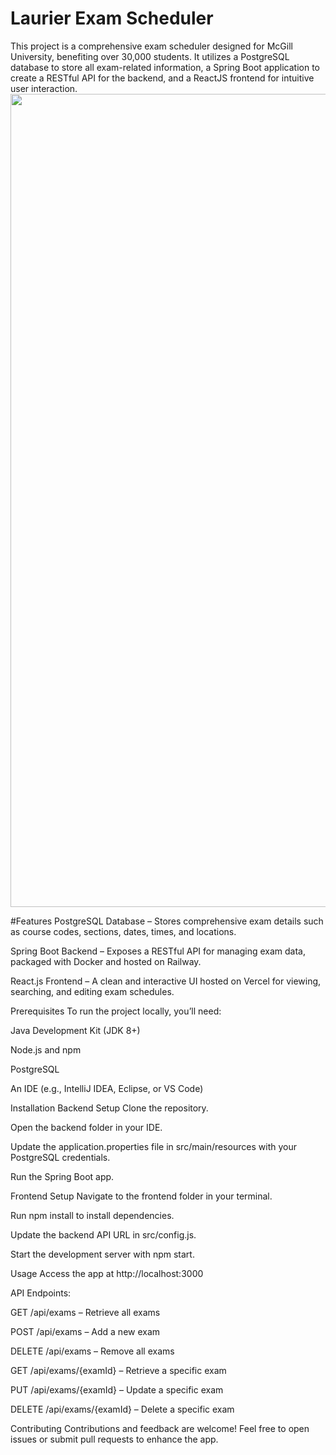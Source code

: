 # Laurier Exam Scheduler

This project is a comprehensive exam scheduler designed for McGill University, benefiting over 30,000 students. It utilizes a PostgreSQL database to store all exam-related information, a Spring Boot application to create a RESTful API for the backend, and a ReactJS frontend for intuitive user interaction.
<img width="1301" src="C:\Users\ahmad\Pictures\Screenshots\examscheduler.png">

#Features
PostgreSQL Database – Stores comprehensive exam details such as course codes, sections, dates, times, and locations.

Spring Boot Backend – Exposes a RESTful API for managing exam data, packaged with Docker and hosted on Railway.

React.js Frontend – A clean and interactive UI hosted on Vercel for viewing, searching, and editing exam schedules.

Prerequisites
To run the project locally, you’ll need:

Java Development Kit (JDK 8+)

Node.js and npm

PostgreSQL

An IDE (e.g., IntelliJ IDEA, Eclipse, or VS Code)

Installation
Backend Setup
Clone the repository.

Open the backend folder in your IDE.

Update the application.properties file in src/main/resources with your PostgreSQL credentials.

Run the Spring Boot app.

Frontend Setup
Navigate to the frontend folder in your terminal.

Run npm install to install dependencies.

Update the backend API URL in src/config.js.

Start the development server with npm start.

Usage
Access the app at http://localhost:3000

API Endpoints:

GET /api/exams – Retrieve all exams

POST /api/exams – Add a new exam

DELETE /api/exams – Remove all exams

GET /api/exams/{examId} – Retrieve a specific exam

PUT /api/exams/{examId} – Update a specific exam

DELETE /api/exams/{examId} – Delete a specific exam

Contributing
Contributions and feedback are welcome! Feel free to open issues or submit pull requests to enhance the app.


